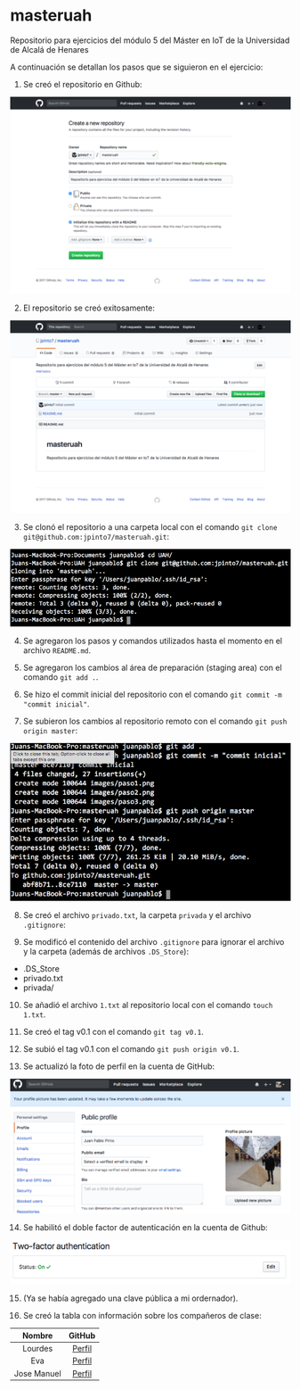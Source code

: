 # masteruah
Repositorio para ejercicios del módulo 5 del Máster en IoT de la Universidad de Alcalá de Henares

A continuación se detallan los pasos que se siguieron en el ejercicio:

1. Se creó el repositorio en Github:

  ![paso1_img]

2. El repositorio se creó exitosamente:

  ![paso2_img]

3. Se clonó el repositorio a una carpeta local con el comando `git clone git@github.com:jpinto7/masteruah.git`:

  ![paso3_img]

4. Se agregaron los pasos y comandos utilizados hasta el momento en el archivo `README.md`.

5. Se agregaron los cambios al área de preparación (staging area) con el comando `git add .`.

6. Se hizo el commit inicial del repositorio con el comando `git commit -m "commit inicial"`.

7. Se subieron los cambios al repositorio remoto con el comando `git push origin master`:

  ![paso7_img]

8. Se creó el archivo `privado.txt`, la carpeta `privada` y el archivo `.gitignore`:

9. Se modificó el contenido del archivo `.gitignore` para ignorar el archivo y la carpeta (además de archivos `.DS_Store`):

  - .DS_Store
  - privado.txt
  - privada/

10. Se añadió el archivo `1.txt` al repositorio local con el comando `touch 1.txt`.

11. Se creó el tag v0.1 con el comando `git tag v0.1`.

12. Se subió el tag v0.1 con el comando `git push origin v0.1`.

13. Se actualizó la foto de perfil en la cuenta de GitHub:

  ![paso13_img]

14. Se habilitó el doble factor de autenticación en la cuenta de Github:

  ![paso14_img]

15. (Ya se había agregado una clave pública a mi ordernador).

16. Se creó la tabla con información sobre los compañeros de clase:

| Nombre | GitHub |
|:-:|:-:|
| Lourdes | [Perfil](https://github.com/LourdesRD) |
| Eva | [Perfil](https://github.com/evamuhe)  |
| Jose Manuel | [Perfil](https://github.com/jomarequena) |

[paso1_img]: images/paso1.png "Paso 1"
[paso2_img]: images/paso2.png "Paso 2"
[paso3_img]: images/paso3.png "Paso 3"
[paso7_img]: images/paso7.png "Paso 7"
[paso9_img]: images/paso9.png "Paso 9"
[paso13_img]: images/paso13.png "Paso 13"
[paso14_img]: images/paso14.png "Paso 14"
